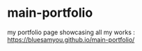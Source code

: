 # main-portfolio
my portfolio page showcasing all my works : https://bluesamyou.github.io/main-portfolio/

